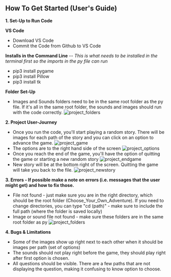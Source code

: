 **How To Get Started (User's Guide)**
-


**1. Set-Up to Run Code**
   
**VS Code**
- Download VS Code
- Commit the Code from Github to VS Code
  
**Installs in the Command Line** -- *This is what needs to be installed in the terminal first so the imports in the py file can run*
- pip3 install pygame
- pip3 install Pillow
- pip3 install tk

**Folder Set-Up**
- Images and Sounds folders need to be in the same root folder as the py file. If it's all in the same root folder, the sounds and images should run with the code correctly.
![project_folders](https://github.com/kiarachacon/Choose-Your-Own-Adventure/assets/143476708/1e09ec01-66c4-4869-b963-7cef80d041a0)


**2. Project User-Journey**
- Once you run the code, you'll start playing a random story. There will be images for each path of the story and you can click on an option to advance the game. 
![project_game](https://github.com/kiarachacon/Choose-Your-Own-Adventure/assets/143476708/3ff22223-3985-4444-b77c-cc5e219d8fdb)
- The options are to the right hand side of the screen
![project_options](https://github.com/kiarachacon/Choose-Your-Own-Adventure/assets/143476708/452392cc-4792-4a3a-9f3f-98f0fd298f7c)
- Once you reach the end of the game, you'll have the option of quitting the game or starting a new random story
![project_endgame](https://github.com/kiarachacon/Choose-Your-Own-Adventure/assets/143476708/112b91c4-977b-47e3-8435-ce3e0b54e866)
- New story will be at the bottom right of the screen. Quitting the game will take you back to the file.
![project_newstory](https://github.com/kiarachacon/Choose-Your-Own-Adventure/assets/143476708/0174e7d7-1595-4825-a78f-c5c6b34d37c5)


**3. Errors - If possible make a note on errors (i.e. messages that the user might get) and how to fix those.**
- File not found - just make sure you are in the right directory, which should be the root folder (Choose_Your_Own_Adventure). If you need to change directories,
  you can type "cd (path)" - make sure to include the full path (where the folder is saved locally)
- Image or sound file not found - make sure these folders are in the same root folder as py
![project_folders](https://github.com/kiarachacon/Choose-Your-Own-Adventure/assets/143476708/a3178111-b8ee-4b43-80c4-358ef5706ec6)
  
**4. Bugs & Limitations**
- Some of the images show up right next to each other when it should be images per path (set of options)
- The sounds should not play right before the game, they should play right after first option is chosen.
- All questions should be visible. There are a few paths that are not displaying the question, making it confusing to know option to choose.
